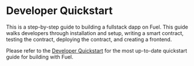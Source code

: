 # Developer Quickstart

This is a step-by-step guide to building a fullstack dapp on Fuel. This guide walks developers through installation and setup, writing a smart contract, testing the contract, deploying the contract, and creating a frontend.

Please refer to the [Developer Quickstart](https://fuellabs.github.io/fuel-docs/master/developer-quickstart.html) for the most up-to-date quickstart guide for building with Fuel.
